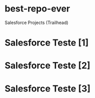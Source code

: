 # best-repo-ever
Salesforce Projects (Trailhead)
# Salesforce Teste [1]
# Salesforce Teste [2]
# Salesforce Teste [3]
